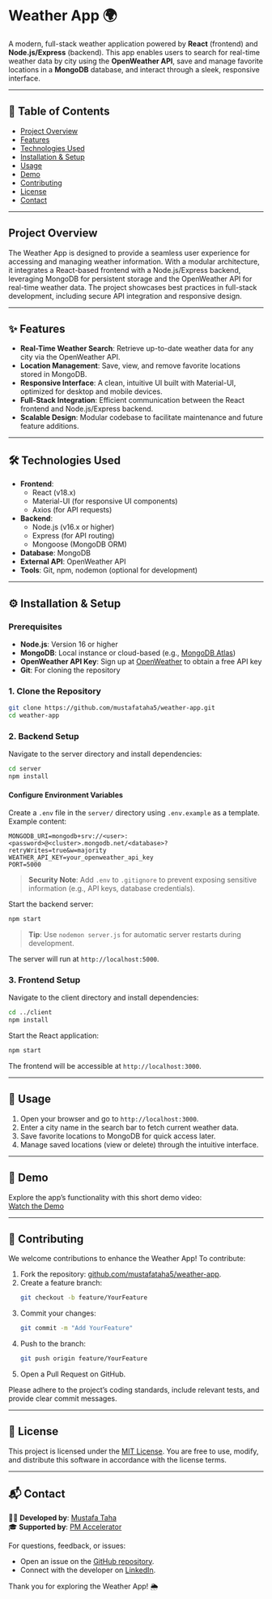 # Weather App 🌍

A modern, full-stack weather application powered by **React** (frontend) and **Node.js/Express** (backend). This app enables users to search for real-time weather data by city using the **OpenWeather API**, save and manage favorite locations in a **MongoDB** database, and interact through a sleek, responsive interface.

---

## 📑 Table of Contents

- [Project Overview](#project-overview)
- [Features](#features)
- [Technologies Used](#technologies-used)
- [Installation & Setup](#installation--setup)
- [Usage](#usage)
- [Demo](#demo)
- [Contributing](#contributing)
- [License](#license)
- [Contact](#contact)

---

## Project Overview

The Weather App is designed to provide a seamless user experience for accessing and managing weather information. With a modular architecture, it integrates a React-based frontend with a Node.js/Express backend, leveraging MongoDB for persistent storage and the OpenWeather API for real-time weather data. The project showcases best practices in full-stack development, including secure API integration and responsive design.

---

## ✨ Features

- **Real-Time Weather Search**: Retrieve up-to-date weather data for any city via the OpenWeather API.
- **Location Management**: Save, view, and remove favorite locations stored in MongoDB.
- **Responsive Interface**: A clean, intuitive UI built with Material-UI, optimized for desktop and mobile devices.
- **Full-Stack Integration**: Efficient communication between the React frontend and Node.js/Express backend.
- **Scalable Design**: Modular codebase to facilitate maintenance and future feature additions.

---

## 🛠️ Technologies Used

- **Frontend**:
  - React (v18.x)
  - Material-UI (for responsive UI components)
  - Axios (for API requests)
- **Backend**:
  - Node.js (v16.x or higher)
  - Express (for API routing)
  - Mongoose (MongoDB ORM)
- **Database**: MongoDB
- **External API**: OpenWeather API
- **Tools**: Git, npm, nodemon (optional for development)

---

## ⚙️ Installation & Setup

### Prerequisites
- **Node.js**: Version 16 or higher
- **MongoDB**: Local instance or cloud-based (e.g., [MongoDB Atlas](https://www.mongodb.com/cloud/atlas))
- **OpenWeather API Key**: Sign up at [OpenWeather](https://openweathermap.org/api) to obtain a free API key
- **Git**: For cloning the repository

### 1. Clone the Repository
```bash
git clone https://github.com/mustafataha5/weather-app.git
cd weather-app
```

### 2. Backend Setup
Navigate to the server directory and install dependencies:
```bash
cd server
npm install
```

#### Configure Environment Variables
Create a `.env` file in the `server/` directory using `.env.example` as a template. Example content:
```
MONGODB_URI=mongodb+srv://<user>:<password>@<cluster>.mongodb.net/<database>?retryWrites=true&w=majority
WEATHER_API_KEY=your_openweather_api_key
PORT=5000
```
> **Security Note**: Add `.env` to `.gitignore` to prevent exposing sensitive information (e.g., API keys, database credentials).

Start the backend server:
```bash
npm start
```
> **Tip**: Use `nodemon server.js` for automatic server restarts during development.

The server will run at `http://localhost:5000`.

### 3. Frontend Setup
Navigate to the client directory and install dependencies:
```bash
cd ../client
npm install
```

Start the React application:
```bash
npm start
```
The frontend will be accessible at `http://localhost:3000`.

---

## 📖 Usage

1. Open your browser and go to `http://localhost:3000`.
2. Enter a city name in the search bar to fetch current weather data.
3. Save favorite locations to MongoDB for quick access later.
4. Manage saved locations (view or delete) through the intuitive interface.

---

## 🎥 Demo

Explore the app’s functionality with this short demo video:  
[Watch the Demo](https://your-video-link.com)

---

## 🤝 Contributing

We welcome contributions to enhance the Weather App! To contribute:

1. Fork the repository: [github.com/mustafataha5/weather-app](https://github.com/mustafataha5/weather-app).
2. Create a feature branch:
   ```bash
   git checkout -b feature/YourFeature
   ```
3. Commit your changes:
   ```bash
   git commit -m "Add YourFeature"
   ```
4. Push to the branch:
   ```bash
   git push origin feature/YourFeature
   ```
5. Open a Pull Request on GitHub.

Please adhere to the project’s coding standards, include relevant tests, and provide clear commit messages.

---

## 📜 License

This project is licensed under the [MIT License](LICENSE). You are free to use, modify, and distribute this software in accordance with the license terms.

---

## 📬 Contact

👨‍💻 **Developed by**: [Mustafa Taha](https://www.linkedin.com/in/mustafa-taha-3b87771b4/)  
🎓 **Supported by**: [PM Accelerator](https://www.linkedin.com/school/pmaccelerator/)  

For questions, feedback, or issues:  
- Open an issue on the [GitHub repository](https://github.com/mustafataha5/weather-app).  
- Connect with the developer on [LinkedIn](https://www.linkedin.com/in/mustafa-taha-3b87771b4/).  

Thank you for exploring the Weather App! 🌦️